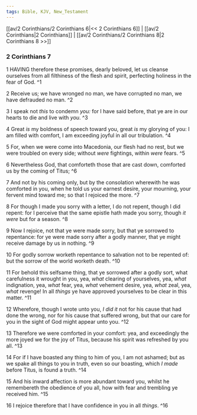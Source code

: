 ```yaml
---
tags: Bible, KJV, New_Testament
---
```


[[av/2 Corinthians/2 Corinthians 6|<< 2 Corinthians 6]] | [[av/2 Corinthians|2 Corinthians]] | [[av/2 Corinthians/2 Corinthians 8|2 Corinthians 8 >>]]

### 2 Corinthians 7

1 HAVING therefore these promises, dearly beloved, let us cleanse ourselves from all filthiness of the flesh and spirit, perfecting holiness in the fear of God. ^1

2 Receive us; we have wronged no man, we have corrupted no man, we have defrauded no man. ^2

3 I speak not _this_ to condemn _you:_ for I have said before, that ye are in our hearts to die and live with _you_. ^3

4 Great _is_ my boldness of speech toward you, great _is_ my glorying of you: I am filled with comfort, I am exceeding joyful in all our tribulation. ^4

5 For, when we were come into Macedonia, our flesh had no rest, but we were troubled on every side; without _were_ fightings, within _were_ fears. ^5

6 Nevertheless God, that comforteth those that are cast down, comforted us by the coming of Titus; ^6

7 And not by his coming only, but by the consolation wherewith he was comforted in you, when he told us your earnest desire, your mourning, your fervent mind toward me; so that I rejoiced the more. ^7

8 For though I made you sorry with a letter, I do not repent, though I did repent: for I perceive that the same epistle hath made you sorry, though _it_ _were_ but for a season. ^8

9 Now I rejoice, not that ye were made sorry, but that ye sorrowed to repentance: for ye were made sorry after a godly manner, that ye might receive damage by us in nothing. ^9

10 For godly sorrow worketh repentance to salvation not to be repented of: but the sorrow of the world worketh death. ^10

11 For behold this selfsame thing, that ye sorrowed after a godly sort, what carefulness it wrought in you, yea, _what_ clearing of yourselves, yea, _what_ indignation, yea, _what_ fear, yea, _what_ vehement desire, yea, _what_ zeal, yea, _what_ revenge! In all _things_ ye have approved yourselves to be clear in this matter. ^11

12 Wherefore, though I wrote unto you, _I_ _did_ _it_ not for his cause that had done the wrong, nor for his cause that suffered wrong, but that our care for you in the sight of God might appear unto you. ^12

13 Therefore we were comforted in your comfort: yea, and exceedingly the more joyed we for the joy of Titus, because his spirit was refreshed by you all. ^13

14 For if I have boasted any thing to him of you, I am not ashamed; but as we spake all things to you in truth, even so our boasting, which _I_ _made_ before Titus, is found a truth. ^14

15 And his inward affection is more abundant toward you, whilst he remembereth the obedience of you all, how with fear and trembling ye received him. ^15

16 I rejoice therefore that I have confidence in you in all _things_. ^16
